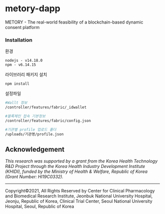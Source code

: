 # metory-dapp

METORY - The real-world feasibility of a blockchain-based dynamic consent platform 



### Installation 

환경 

```
nodejs - v14.18.0
npm - v6.14.15
```



라이브러리 패키지 설치

```
npm install 
```



설정파일 

```bash
#Wallt 정보 
/controller/features/fabric/_idwallet

#블록체인 접속 기본정보
/controller/features/fabric/config.json

#기관별 profile 업로드 폴더 
/uploads/기관명/profile.json 
```




## Acknowledgement

*This research was supported by a grant from the Korea Health Technology R&D Project through the Korea Health Industry Development Institute (KHIDI), funded by the Ministry of  Health & Welfare, Republic of Korea (Grant Number: HI19C0332).*

---

Copyright©2021, All Rights Reserved by Center for Clinical Pharmacology and Biomedical Research Institute, Jeonbuk National University Hospital, Jeonju, Republic of Korea,  Clinical Trial Center, Seoul National University Hospital, Seoul, Republic of Korea

